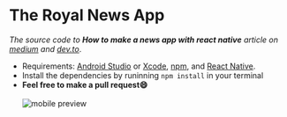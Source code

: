 # The Royal News App

*The source code to **How to make a news app with react native** article on [medium](https://medium.com/@msal/create-a-news-app-using-react-native-ced249263627) and [dev.to](https://dev.to/msal4/how-to-build-a-news-app-with-react-native-4ifd)*.

* Requirements: [Android Studio](https://developer.android.com/studio/) or [Xcode](https://developer.apple.com/xcode/), [npm](https://Nodejs.org), and [React Native](https://facebook.github.io/react-native/).<br />
* Install the dependencies by runinning ```npm install``` in your terminal<br />
* **Feel free to make a pull request😄**<br /><br />
![mobile preview](https://cdn-images-1.medium.com/max/800/1*8ONZhhGqrQ6OCagY6ZHjbQ.jpeg)
